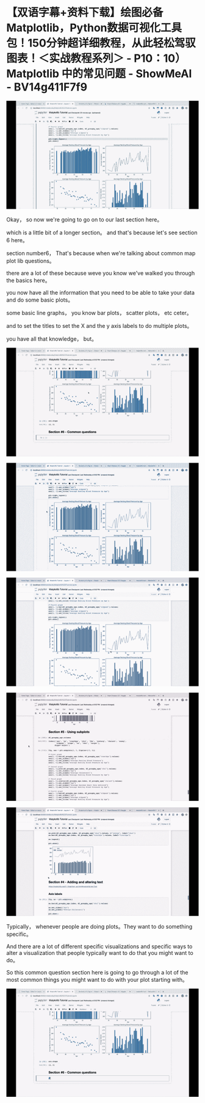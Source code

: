 # 【双语字幕+资料下载】绘图必备Matplotlib，Python数据可视化工具包！150分钟超详细教程，从此轻松驾驭图表！＜实战教程系列＞ - P10：10）Matplotlib 中的常见问题 - ShowMeAI - BV14g411F7f9

![](img/efafff3542e0679f768329459b56c018_0.png)

Okay， so now we're going to go on to our last section here。

 which is a little bit of a longer section。 and that's because let's see section 6 here。

 section number6， That's because when we're talking about common map plot lib questions。

 there are a lot of these because weve you know we've walked you through the basics here。

 you now have all the information that you need to be able to take your data and do some basic plots。

 some basic line graphs， you know bar plots， scatter plots， etc ceter。

 and to set the titles to set the X and the y axis labels to do multiple plots。

 you have all that knowledge， but。

![](img/efafff3542e0679f768329459b56c018_2.png)

![](img/efafff3542e0679f768329459b56c018_3.png)

![](img/efafff3542e0679f768329459b56c018_4.png)

![](img/efafff3542e0679f768329459b56c018_5.png)

![](img/efafff3542e0679f768329459b56c018_6.png)

Typically， whenever people are doing plots。They want to do something specific。

 And there are a lot of different specific visualizations and specific ways to alter a visualization that people typically want to do that you might want to do。

 So this common question section here is going to go through a lot of the most common things you might want to do with your plot starting with。



![](img/efafff3542e0679f768329459b56c018_8.png)